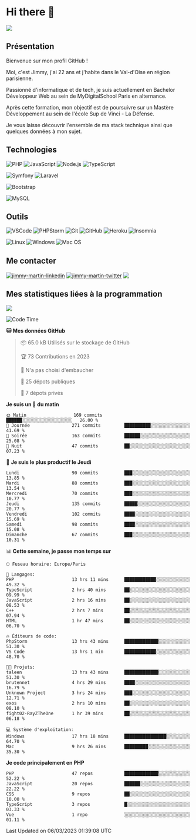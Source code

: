 # Hi there 👋

![](https://komarev.com/ghpvc/?username=jimmy-martin&color=1a1b27)

<!--
**jimmy-martin/jimmy-martin** is a ✨ _special_ ✨ repository because its `README.md` (this file) appears on your GitHub profile.

Here are some ideas to get you started:

- 🔭 I’m currently working on ...
- 🌱 I’m currently learning ...
- 👯 I’m looking to collaborate on ...
- 🤔 I’m looking for help with ...
- 💬 Ask me about ...
- 📫 How to reach me: ...
- 😄 Pronouns: ...
- ⚡ Fun fact: ...
-->

## Présentation

Bienvenue sur mon profil GitHub !

Moi, c'est Jimmy, j'ai 22 ans et j'habite dans le Val-d'Oise en région parisienne.

Passionné d'informatique et de tech, je suis actuellement en Bachelor Développeur Web au sein de MyDigitalSchool Paris en alternance.

Après cette formation, mon objectif est de poursuivre sur un Mastère Développement au sein de l'école Sup de Vinci - La Défense.

Je vous laisse découvrir l'ensemble de ma stack technique ainsi que quelques données à mon sujet.

## Technologies

<div>

![PHP](https://img.shields.io/badge/PHP-777BB4?style=for-the-badge&logo=php&logoColor=white) ![JavaScript](https://img.shields.io/badge/JavaScript-F7DF1E?style=for-the-badge&logo=javascript&logoColor=black) ![Node.js](https://img.shields.io/badge/Node.js-43853D?style=for-the-badge&logo=node.js&logoColor=white) ![TypeScript](https://img.shields.io/badge/TypeScript-007ACC?style=for-the-badge&logo=typescript&logoColor=white)

</div>
<div>

![Symfony](https://img.shields.io/badge/Symfony-092E20?style=for-the-badge&logo=symfony&logoColor=white) ![Laravel](https://img.shields.io/badge/Laravel-FF2D20?style=for-the-badge&logo=laravel&logoColor=white)

</div>
<div>

![Bootstrap](https://img.shields.io/badge/Bootstrap-563D7C?style=for-the-badge&logo=bootstrap&logoColor=white)

</div>
<div>

![MySQL](https://img.shields.io/badge/MySQL-4479A1?style=for-the-badge&logo=mysql&logoColor=white)

</div>

## Outils

![VSCode](https://img.shields.io/badge/VSCode-007ACC?style=for-the-badge&logo=visual-studio-code&logoColor=white)
![PHPStorm](http://img.shields.io/badge/-PHPStorm-181717?style=for-the-badge&logo=phpstorm&logoColor=white)
![Git](https://img.shields.io/badge/Git-E44C30?style=for-the-badge&logo=git&logoColor=white)
![GitHub](https://img.shields.io/badge/GitHub-100000?style=for-the-badge&logo=github&logoColor=white)
![Heroku](https://img.shields.io/badge/Heroku-6762a6?style=for-the-badge&logo=heroku&logoColor=white)
![Insomnia](https://img.shields.io/badge/Insomnia-5600cd?style=for-the-badge&logo=insomnia&logoColor=white)

![Linux](https://img.shields.io/badge/Linux-FCC624?style=for-the-badge&logo=linux&logoColor=white)
![Windows](https://img.shields.io/badge/Windows-0078D6?style=for-the-badge&logo=windows&logoColor=white)
![Mac OS](https://img.shields.io/badge/mac%20os-000000?style=for-the-badge&logo=apple&logoColor=white)

## Me contacter

<p>
<a href="https://www.linkedin.com/in/jimmy-martin-dev/" target="blank"><img align="center" src="https://img.shields.io/badge/-LinkedIn-0077B5?style=for-the-badge&logo=Linkedin&logoColor=white&link=https://www.linkedin.com/in/jimmy-martin-dev/" alt="jimmy-martin-linkedin"/></a>
<a href="https://twitter.com/jimmydev_" target="blank"><img align="center" src="https://img.shields.io/badge/-Twitter-1DA1F2?style=for-the-badge&logo=Twitter&logoColor=white&link=https://twitter.com/jimmydev_" alt="jimmy-martin-twitter"/></a>
 <a href="mailto:jimmy.martin952@gmail.com" target="blank"><img align="center" src="https://img.shields.io/badge/gmail-D14836?style=for-the-badge&logo=gmail&logoColor=white" /></a>
</p>

## Mes statistiques liées à la programmation

<a href="https://github-readme-stats.vercel.app/api/top-langs/?username=jimmy-martin&layout=compact">
  <img align="center" src="https://github-readme-stats.vercel.app/api/top-langs/?username=jimmy-martin&layout=compact"/>
</a>



<!--START_SECTION:waka-->
![Code Time](http://img.shields.io/badge/Code%20Time-1%2C583%20hrs%2015%20mins-blue)

**🐱 Mes données GitHub** 

> 📦 65.0 kB Utilisés sur le stockage de GitHub 
 > 
> 🏆 73 Contributions en 2023
 > 
> 🚫 N'a pas choisi d'embaucher
 > 
> 📜 25 dépots publiques 
 > 
> 🔑 7 dépots privés 
 > 
**Je suis un 🐤 du matin** 

```text
🌞 Matin                  169 commits         ██████░░░░░░░░░░░░░░░░░░░   26.00 % 
🌆 Journée                271 commits         ██████████░░░░░░░░░░░░░░░   41.69 % 
🌃 Soirée                 163 commits         ██████░░░░░░░░░░░░░░░░░░░   25.08 % 
🌙 Nuit                   47 commits          ██░░░░░░░░░░░░░░░░░░░░░░░   07.23 % 
```
📅 **Je suis le plus productif le Jeudi** 

```text
Lundi                    90 commits          ███░░░░░░░░░░░░░░░░░░░░░░   13.85 % 
Mardi                    88 commits          ███░░░░░░░░░░░░░░░░░░░░░░   13.54 % 
Mercredi                 70 commits          ███░░░░░░░░░░░░░░░░░░░░░░   10.77 % 
Jeudi                    135 commits         █████░░░░░░░░░░░░░░░░░░░░   20.77 % 
Vendredi                 102 commits         ████░░░░░░░░░░░░░░░░░░░░░   15.69 % 
Samedi                   98 commits          ████░░░░░░░░░░░░░░░░░░░░░   15.08 % 
Dimanche                 67 commits          ███░░░░░░░░░░░░░░░░░░░░░░   10.31 % 
```


📊 **Cette semaine, je passe mon temps sur** 

```text
🕑︎ Fuseau horaire: Europe/Paris

💬 Langages: 
PHP                      13 hrs 11 mins      ████████████░░░░░░░░░░░░░   49.32 % 
TypeScript               2 hrs 40 mins       ██░░░░░░░░░░░░░░░░░░░░░░░   09.99 % 
JavaScript               2 hrs 16 mins       ██░░░░░░░░░░░░░░░░░░░░░░░   08.53 % 
C++                      2 hrs 7 mins        ██░░░░░░░░░░░░░░░░░░░░░░░   07.94 % 
HTML                     1 hr 47 mins        ██░░░░░░░░░░░░░░░░░░░░░░░   06.70 % 

🔥 Éditeurs de code: 
PhpStorm                 13 hrs 43 mins      █████████████░░░░░░░░░░░░   51.30 % 
VS Code                  13 hrs 1 min        ████████████░░░░░░░░░░░░░   48.70 % 

🐱‍💻 Projets: 
taleen                   13 hrs 43 mins      █████████████░░░░░░░░░░░░   51.30 % 
brutennet                4 hrs 29 mins       ████░░░░░░░░░░░░░░░░░░░░░   16.79 % 
Unknown Project          3 hrs 24 mins       ███░░░░░░░░░░░░░░░░░░░░░░   12.71 % 
exos                     2 hrs 10 mins       ██░░░░░░░░░░░░░░░░░░░░░░░   08.10 % 
fight02-RayZTheOne       1 hr 39 mins        ██░░░░░░░░░░░░░░░░░░░░░░░   06.18 % 

💻 Système d'exploitation: 
Windows                  17 hrs 18 mins      ████████████████░░░░░░░░░   64.70 % 
Mac                      9 hrs 26 mins       █████████░░░░░░░░░░░░░░░░   35.30 % 
```

**Je code principalement en PHP** 

```text
PHP                      47 repos            █████████████░░░░░░░░░░░░   52.22 % 
JavaScript               20 repos            ██████░░░░░░░░░░░░░░░░░░░   22.22 % 
CSS                      9 repos             ██░░░░░░░░░░░░░░░░░░░░░░░   10.00 % 
TypeScript               3 repos             █░░░░░░░░░░░░░░░░░░░░░░░░   03.33 % 
Vue                      1 repo              ░░░░░░░░░░░░░░░░░░░░░░░░░   01.11 % 
```




 Last Updated on 06/03/2023 01:39:08 UTC
<!--END_SECTION:waka-->


